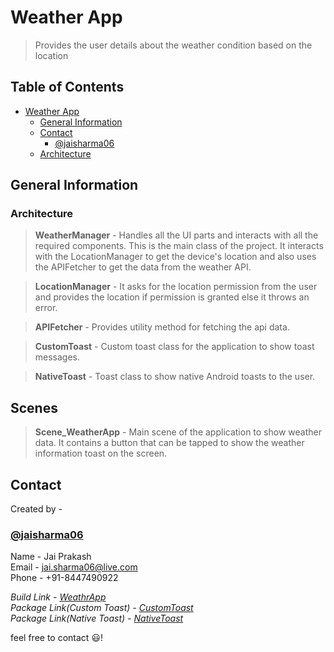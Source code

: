 # Weather App
> Provides the user details about the weather condition based on the location

## Table of Contents
- [Weather App](#weather-app)
  - [General Information](#general-information)
  - [Contact](#contact)
    - [@jaisharma06](#jaisharma06)
  - [Architecture](#architecture)

## General Information

### Architecture
><p><b>WeatherManager</b> - Handles all the UI parts and interacts with all the required components. This is the main class of the project. It interacts with the LocationManager to get the device's location and also uses the APIFetcher to get the data from the weather API.</p>

><p><b>LocationManager</b> - It asks for the location permission from the user and provides the location if permission is granted else it throws an error.</p>

><p><b>APIFetcher</b> - Provides utility method for fetching the api data.</p>

><p><b>CustomToast</b> - Custom toast class for the application to show toast messages.</p>

><p><b>NativeToast</b> - Toast class to show native Android toasts to the user.</p>

## Scenes
>**Scene_WeatherApp** - Main scene of the application to show weather data. It contains a button that can be tapped to show the weather information toast on the screen.

## Contact
Created by -

### [@jaisharma06](https://github.com/jaisharma06)</br>
Name - Jai Prakash</br>
Email - [jai.sharma06@live.com](mailto:jai.sharma06@live.com)</br>
Phone - +91-8447490922

*Build Link - [WeathrApp](https://github.com/jaisharma06/WeatherApp/raw/master/Builds/Android/WeatherApp.apk)*
</br>*Package Link(Custom Toast) - [CustomToast](https://github.com/jaisharma06/WeatherApp/raw/master/Builds/Packages/CustomToast.unitypackage)*
</br>*Package Link(Native Toast) - [NativeToast](https://github.com/jaisharma06/WeatherApp/raw/master/Builds/Packages/NativeToast.unitypackage)*

feel free to contact :smiley:!
